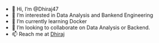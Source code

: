 - 👋 Hi, I’m @Dhiraj47
- 👀 I’m interested in Data Analysis and Bankend Engineering 
- 🌱 I’m currently learning Docker
- 💞️ I’m looking to collaborate on Data Analysis or Backend.
- 📫 Reach me at [Dhiraj](https://www.linkedin.com/in/dhirajkumar47/)

<!---
Dhiraj47/Dhiraj47 is a ✨ special ✨ repository because its `README.md` (this file) appears on your GitHub profile.
You can click the Preview link to take a look at your changes.
--->
